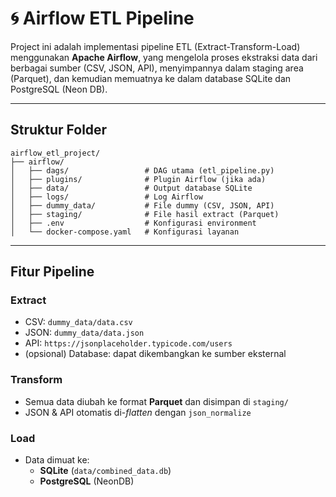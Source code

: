 # 🌀 Airflow ETL Pipeline

Project ini adalah implementasi pipeline ETL (Extract-Transform-Load) menggunakan **Apache Airflow**, yang mengelola proses ekstraksi data dari berbagai sumber (CSV, JSON, API), menyimpannya dalam staging area (Parquet), dan kemudian memuatnya ke dalam database SQLite dan PostgreSQL (Neon DB).

---

## Struktur Folder

```
airflow_etl_project/
├── airflow/
│   ├── dags/                 # DAG utama (etl_pipeline.py)
│   ├── plugins/              # Plugin Airflow (jika ada)
│   ├── data/                 # Output database SQLite
│   ├── logs/                 # Log Airflow
│   ├── dummy_data/           # File dummy (CSV, JSON, API)
│   ├── staging/              # File hasil extract (Parquet)
│   ├── .env                  # Konfigurasi environment
│   └── docker-compose.yaml   # Konfigurasi layanan
```

---

## Fitur Pipeline

### Extract
- CSV: `dummy_data/data.csv`
- JSON: `dummy_data/data.json`
- API: `https://jsonplaceholder.typicode.com/users`
- (opsional) Database: dapat dikembangkan ke sumber eksternal

### Transform
- Semua data diubah ke format **Parquet** dan disimpan di `staging/`
- JSON & API otomatis di-*flatten* dengan `json_normalize`

### Load
- Data dimuat ke:
  - **SQLite** (`data/combined_data.db`)
  - **PostgreSQL** (NeonDB)